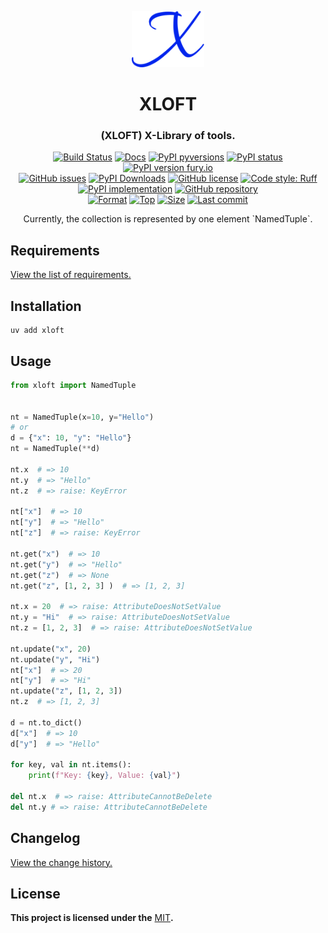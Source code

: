 <div align="center">
  <p align="center">
    <a href="https://github.com/kebasyaty/xloft">
      <img
        height="90"
        alt="Logo"
        src="https://raw.githubusercontent.com/kebasyaty/xloft/main/assets/logo.svg">
    </a>
  </p>
  <p>
    <h1>XLOFT</h1>
    <h3>(XLOFT) X-Library of tools.</h3>
    <p align="center">
      <a href="https://github.com/kebasyaty/xloft/actions/workflows/test.yml" alt="Build Status"><img src="https://github.com/kebasyaty/xloft/actions/workflows/test.yml/badge.svg" alt="Build Status"></a>
      <a href="https://kebasyaty.github.io/xloft/" alt="Docs"><img src="https://img.shields.io/badge/docs-available-brightgreen.svg" alt="Docs"></a>
      <a href="https://pypi.python.org/pypi/xloft/" alt="PyPI pyversions"><img src="https://img.shields.io/pypi/pyversions/xloft.svg" alt="PyPI pyversions"></a>
      <a href="https://pypi.python.org/pypi/xloft/" alt="PyPI status"><img src="https://img.shields.io/pypi/status/xloft.svg" alt="PyPI status"></a>
      <a href="https://pypi.python.org/pypi/xloft/" alt="PyPI version fury.io"><img src="https://badge.fury.io/py/xloft.svg" alt="PyPI version fury.io"></a>
      <br>
      <a href="https://github.com/kebasyaty/xloft/issues"><img src="https://img.shields.io/github/issues/kebasyaty/xloft.svg" alt="GitHub issues"></a>
      <a href="https://pepy.tech/projects/xloft"><img src="https://static.pepy.tech/badge/xloft" alt="PyPI Downloads"></a>
      <a href="https://github.com/kebasyaty/xloft/blob/main/LICENSE" alt="GitHub license"><img src="https://img.shields.io/github/license/kebasyaty/xloft" alt="GitHub license"></a>
      <a href="https://docs.astral.sh/ruff/" alt="Code style: Ruff"><img src="https://img.shields.io/badge/code%20style-Ruff-FDD835.svg" alt="Code style: Ruff"></a>
      <a href="https://github.com/kebasyaty/xloft" alt="PyPI implementation"><img src="https://img.shields.io/pypi/implementation/xloft" alt="PyPI implementation"></a>
      <a href="https://github.com/kebasyaty/xloft" alt="GitHub repository"><img src="https://img.shields.io/badge/--ecebeb?logo=github&logoColor=000000" alt="GitHub repository"></a>
      <br>
      <a href="https://pypi.org/project/xloft"><img src="https://img.shields.io/pypi/format/xloft" alt="Format"></a>
      <a href="https://github.com/kebasyaty/xloft"><img src="https://img.shields.io/github/languages/top/kebasyaty/xloft" alt="Top"></a>
      <a href="https://github.com/kebasyaty/xloft"><img src="https://img.shields.io/github/repo-size/kebasyaty/xloft" alt="Size"></a>
      <a href="https://github.com/kebasyaty/xloft"><img src="https://img.shields.io/github/last-commit/kebasyaty/xloft/main" alt="Last commit"></a>
    </p>
    <p align="center">
      Currently, the collection is represented by one element `NamedTuple`.
    </p>
  </p>
</div>

##

## Requirements

[View the list of requirements.](https://github.com/kebasyaty/xloft/blob/main/REQUIREMENTS.md "View the list of requirements.")

## Installation

```shell
uv add xloft
```

## Usage

```python
from xloft import NamedTuple


nt = NamedTuple(x=10, y="Hello")
# or
d = {"x": 10, "y": "Hello"}
nt = NamedTuple(**d)

nt.x  # => 10
nt.y  # => "Hello"
nt.z  # => raise: KeyError

nt["x"]  # => 10
nt["y"]  # => "Hello"
nt["z"]  # => raise: KeyError

nt.get("x")  # => 10
nt.get("y")  # => "Hello"
nt.get("z")  # => None
nt.get("z", [1, 2, 3] )  # => [1, 2, 3]

nt.x = 20  # => raise: AttributeDoesNotSetValue
nt.y = "Hi"  # => raise: AttributeDoesNotSetValue
nt.z = [1, 2, 3]  # => raise: AttributeDoesNotSetValue

nt.update("x", 20)
nt.update("y", "Hi")
nt["x"]  # => 20
nt["y"]  # => "Hi"
nt.update("z", [1, 2, 3])
nt.z  # => [1, 2, 3]

d = nt.to_dict()
d["x"]  # => 10
d["y"]  # => "Hello"

for key, val in nt.items():
    print(f"Key: {key}, Value: {val}")

del nt.x  # => raise: AttributeCannotBeDelete
del nt.y # => raise: AttributeCannotBeDelete
```

## Changelog

[View the change history.](https://github.com/kebasyaty/xloft/blob/main/CHANGELOG.md "Changelog")

## License

**This project is licensed under the** [MIT](https://github.com/kebasyaty/xloft/blob/main/LICENSE "MIT")**.**

